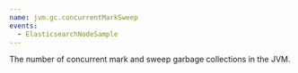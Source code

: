 ```yaml
---
name: jvm.gc.concurrentMarkSweep
events:
  - ElasticsearchNodeSample
---
```


The number of concurrent mark and sweep garbage collections in the JVM.